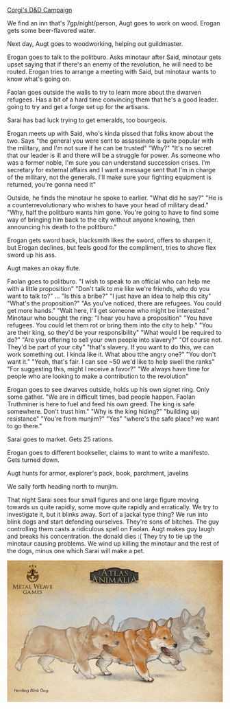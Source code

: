 ---
---

[Corgi's D&D Campaign](/games/corgi)

We find an inn that's 7gp/night/person, Augt goes to work on wood. Erogan gets some beer-flavored water.

Next day, Augt goes to woodworking, helping out guildmaster.

Erogan goes to talk to the politburo. Asks minotaur after Said, minotaur gets upset saying that if there's an enemy of the revolution, he will need to be routed. Erogan tries to arrange a meeting with Said, but minotaur wants to know what's going on.

Faolan goes outside the walls to try to learn more about the dwarven refugees. Has a bit of a hard time convincing them that he's a good leader. going to try and get a forge set up for the artisans.

Sarai has bad luck trying to get emeralds, too bourgeois.

Erogan meets up with Said, who's kinda pissed that folks know about the two. Says "the general you were sent to assassinate is quite popular with the military, and I'm not sure if he can be trusted" "Why?" "It's no secret that our leader is ill and there will be a struggle for power. As someone who was a former noble, I'm sure you can understand succession crises. I'm secretary for external affairs and I want a message sent that I'm in charge of the military, not the generals. I'll make sure your fighting equipment is returned, you're gonna need it"

Outside, he finds the minotaur he spoke to earlier. "What did he say?" "He is a counterrevolutionary who wishes to have your head of military dead." "Why, half the politburo wants him gone. You're going to have to find some way of bringing him back to the city without anyone knowing, then announcing his death to the politburo."

Erogan gets sword back, blacksmith likes the sword, offers to sharpen it, but Erogan declines, but feels good for the compliment, tries to shove flex sword up his ass.

Augt makes an okay flute.

Faolan goes to politburo. "I wish to speak to an official who can help me with a little proposition" "Don't talk to me like we're friends, who do you want to talk to?" ... "Is this a bribe?" "I just have an idea to help this city" "What's the proposition?" "As you've noticed, there are refugees. You could get more hands." "Wait here, I'll get someone who might be interested." Minotaur who bought the ring: "I hear you have a proposition" "You have refugees. You could let them rot or bring them into the city to help." "You are their king, so they'd be your responsibility" "What would I be required to do?" "Are you offering to sell your own people into slavery?" "Of course not. They'd be part of your city" "that's slavery. If you want to do this, we can work something out. I kinda like it. What abou tthe angry one?" "You don't want it." "Yeah, that's fair. I can see ~50 we'd like to help swell the ranks" "For suggesting this, might I receive a favor?" "We always have time for people who are looking to make a contribution to the revolution"

Erogan goes to see dwarves outside, holds up his own signet ring. Only some gather. "We are in difficult times, bad people happen. Faolan Truthminer is here to fuel and feed his own greed. The king is safe somewhere. Don't trust him." "Why is the king hiding?" "building upj resistance" "You're from munjim?" "Yes" "where's the safe place? we want to go there."

Sarai goes to market. Gets 25 rations.

Erogan goes to different bookseller, claims to want to write a manifesto. Gets turned down.

Augt hunts for armor, explorer's pack, book, parchment, javelins

We sally forth heading north to munjim.

That night Sarai sees four small figures and one large figure moving towards us quite rapidly, some move quite rapidly and erratically. We try to investigate it, but it blinks away. Sort of a jackal type thing? We run into blink dogs and start defending ourselves. They're sons of bitches. The guy controlling them casts a ridiculous spell on Faolan. Augt makes guy laugh and breaks his concentration. the donald dies :(  They try to tie up the minotaur causing problems. We wind up killing the minotaur and the rest of the dogs, minus one which Sarai will make a pet.

![Nancy Pelosi](/games/corgi/assets/nancy.jpg)
